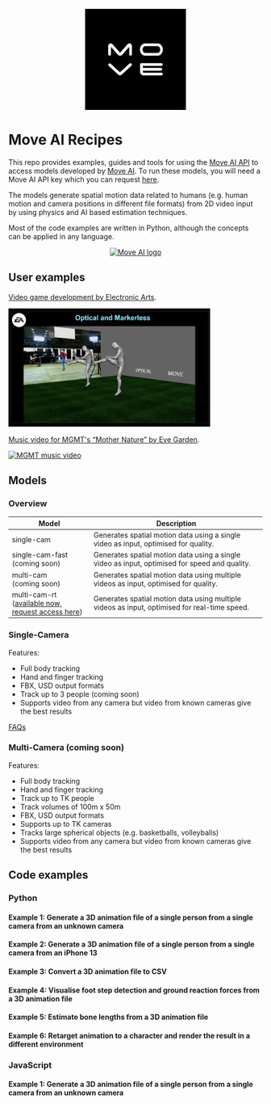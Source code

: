 <p align="center">
  <a href="https://move.ai">
    <img src="/images/logo.jpeg" width="200px" alt="Move AI logo" />
  </a>
</p>

# Move AI Recipes
This repo provides examples, guides and tools for using the [Move AI API](https://developers.move.ai/docs/welcome) to 
access models developed by [Move AI](https://move.ai). To run these models, you will need a Move AI API key which you 
can request [here](https://www.move.ai/api).

The models generate spatial motion data related to humans (e.g. human motion and camera positions in different file 
formats) from 2D video input by using physics and AI based estimation techniques.

Most of the code examples are written in Python, although the concepts can be applied in any language.

<p align="center">
  <a href="https://move.ai">
    <img src="/images/breakdance.gif" width="300px" alt="Move AI logo" />
  </a>
</p>

## User examples
[Video game development by Electronic Arts](https://www.youtube.com/watch?v=z0aNKvZR8Tk&t=139s).
<p align="left">
  <a href="https://www.youtube.com/watch?v=z0aNKvZR8Tk&t=139s">
    <img src="/images/ea.png" width="400px" alt="Move AI logo" />
  </a>
</p>

[Music video for MGMT's “Mother Nature” by Eye Garden](https://www.youtube.com/watch?v=sDzIO5ahGE8).
<p align="left">
  <a href="https://www.youtube.com/watch?v=sDzIO5ahGE8">
    <img src="/images/mgmt.png" width="400px" alt="MGMT music video" />
  </a>
</p>

## Models
### Overview
| Model                                                                                                                | Description                                                                                   |
|----------------------------------------------------------------------------------------------------------------------|-----------------------------------------------------------------------------------------------|
| single-cam                                                                                                           | Generates spatial motion data using a single video as input, optimised for quality.           |
| single-cam-fast <br/>(coming soon)                                                                                   | Generates spatial motion data using a single video as input, optimised for speed and quality. |
| multi-cam <br/>(coming soon)                                                                                         | Generates spatial motion data using multiple videos as input, optimised for quality.          |
| multi-cam-rt <br/>([available now, request access here](https://share-eu1.hsforms.com/1J1WzWmHUT_aXIlmv7-b3xwfk5ge)) | Generates spatial motion data using multiple videos as input, optimised for real-time speed.  |

### Single-Camera
Features:
* Full body tracking
* Hand and finger tracking
* FBX, USD output formats
* Track up to 3 people (coming soon)
* Supports video from any camera but video from known cameras give the best results

[FAQs](./FAQs.md)

### Multi-Camera (coming soon)
Features:
* Full body tracking
* Hand and finger tracking
* Track up to TK people
* Track volumes of 100m x 50m
* FBX, USD output formats
* Supports up to TK cameras
* Tracks large spherical objects (e.g. basketballs, volleyballs)
* Supports video from any camera but video from known cameras give the best results

## Code examples
### Python
#### Example 1: Generate a 3D animation file of a single person from a single camera from an unknown camera
#### Example 2: Generate a 3D animation file of a single person from a single camera from an iPhone 13
#### Example 3: Convert a 3D animation file to CSV
#### Example 4: Visualise foot step detection and ground reaction forces from a 3D animation file
#### Example 5: Estimate bone lengths from a 3D animation file
#### Example 6: Retarget animation to a character and render the result in a different environment

### JavaScript
#### Example 1: Generate a 3D animation file of a single person from a single camera from an unknown camera
